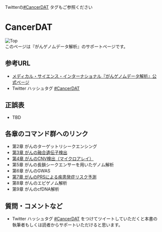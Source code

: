 Twitterの[#CancerDAT](https://twitter.com/hashtag/CancerDAT) タグもご参照ください

# CancerDAT

![Top](https://github.com/Kao-nashi/CancerDAT/blob/main/CancerDAT.png)  
このページは『がんゲノムデータ解析』のサポートページです。  

## 参考URL
* [メディカル・サイエンス・インターナショナル『がんゲノムデータ解析』公式ページ](https://www.medsi.co.jp/products/detail/3866)  
* Twitter ハッシュタグ [#CancerDAT](https://twitter.com/hashtag/CancerDAT)

## 正誤表  
* TBD

## 各章のコマンド群へのリンク
* 第2章 がんのターゲットリシークエンシング
* [第3章 がんの融合遺伝子検出](Chapter3)
* [第4章 がんのCNV検出（マイクロアレイ）](https://github.com/SuenoriChiku/ChatperCNA)
* 第5章 がんの長鎖シークエンサーを用いたゲノム解析
* 第6章 がんのGWAS
* [第7章 がんのPRSによる疾患発症リスク予測](https://github.com/hacchy1983/prs-on-hail-public)
* 第8章 がんのエピゲノム解析
* 第9章 がんのcfDNA解析

## 質問・コメントなど
* Twitter ハッシュタグ  [#CancerDAT](https://twitter.com/hashtag/CancerDAT) をつけてツイートしていただくと本書の執筆者もしくは読者からサポートいただけると思います。
